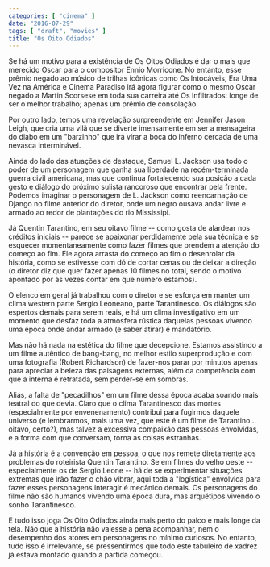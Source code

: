 ```yaml
---
categories: [ "cinema" ]
date: "2016-07-29"
tags: [ "draft", "movies" ]
title: "Os Oito Odiados"
---
```

Se há um motivo para a existência de Os Oitos Odiados é dar o mais
que merecido Oscar para o compositor Ennio Morricone. No entanto, esse
prêmio negado ao músico de trilhas icônicas como Os Intocáveis, Era
Uma Vez na América e Cinema Paradiso irá agora figurar como o mesmo
Oscar negado a Martin Scorsese em toda sua carreira até Os Infiltrados:
longe de ser o melhor trabalho; apenas um prêmio de consolação.

Por outro lado, temos uma revelação surpreendente em Jennifer Jason
Leigh, que cria uma vilã que se diverte imensamente em ser a mensageira
do diabo em um "barzinho" que irá virar a boca do inferno cercada de
uma nevasca interminável.

Ainda do lado das atuações de destaque, Samuel L. Jackson usa todo
o poder de um personagem que ganha sua liberdade na recém-terminada
guerra civil americana, mas que continua fortalecendo sua posição a
cada gesto e diálogo do próximo sulista rancoroso que encontrar pela
frente. Podemos imaginar o personagem de L. Jackson como reencarnação
de Django no filme anterior do diretor, onde um negro ousava andar livre
e armado ao redor de plantações do rio Mississipi.

Já Quentin Tarantino, em seu oitavo filme -- como gosta de alardear nos
créditos iniciais -- parece se apaixonar perdidamente pela sua técnica
e se esquecer momentaneamente como fazer filmes que prendem a atenção
do começo ao fim. Ele agora arrasta do começo ao fim o desenrolar
da história, como se estivesse com dó de cortar cenas ou de deixar
a direção (o diretor diz que quer fazer apenas 10 filmes no total,
sendo o motivo apontado por às vezes contar em que número estamos).

O elenco em geral já trabalhou com o diretor e se esforça em manter um
clima western parte Sergio Leoneano, parte Tarantinesco. Os diálogos
são espertos demais para serem reais, e há um clima investigativo em
um momento que desfaz toda a atmosfera rústica daquelas pessoas vivendo
uma época onde andar armado (e saber atirar) é mandatório.

Mas não há nada na estética do filme que decepcione. Estamos assistindo
a um filme autêntico de bang-bang, no melhor estilo superprodução e com
uma fotografia (Robert Richardson) de fazer-nos parar por minutos apenas
para apreciar a beleza das paisagens externas, além da competência
com que a interna é retratada, sem perder-se em sombras.

Aliás, a falta de "pecadilhos" em um filme dessa época acaba soando
mais teatral do que devia. Claro que o clima Tarantinesco das mortes
(especialmente por envenenamento) contribui para fugirmos daquele universo
(e lembrarmos, mais uma vez, que este é um filme de Tarantino... oitavo,
certo?), mas talvez a excessiva compaixão das pessoas envolvidas,
e a forma com que conversam, torna as coisas estranhas.

Já a história é a convenção em pessoa, o que nos remete diretamente
aos problemas do roteirista Quentin Tarantino. Se em filmes do velho
oeste -- especialmente os de Sergio Leone -- há de se experimentar
situações extremas que irão fazer o chão vibrar, aqui toda a
"logística" envolvida para fazer esses personagens interagir é mecânico
demais. Os personagens do filme não são humanos vivendo uma época dura,
mas arquétipos vivendo o sonho Tarantinesco.

E tudo isso joga Os Oito Odiados ainda mais perto do palco e mais longe
da tela. Não que a história não valesse a pena acompanhar, nem o
desempenho dos atores em personagens no mínimo curiosos. No entanto,
tudo isso é irrelevante, se pressentirmos que todo este tabuleiro de
xadrez já estava montado quando a partida começou.
